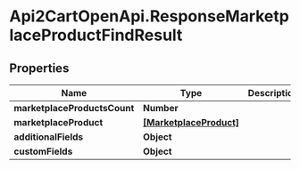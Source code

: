 # Api2CartOpenApi.ResponseMarketplaceProductFindResult

## Properties

Name | Type | Description | Notes
------------ | ------------- | ------------- | -------------
**marketplaceProductsCount** | **Number** |  | [optional] 
**marketplaceProduct** | [**[MarketplaceProduct]**](MarketplaceProduct.md) |  | [optional] 
**additionalFields** | **Object** |  | [optional] 
**customFields** | **Object** |  | [optional] 


